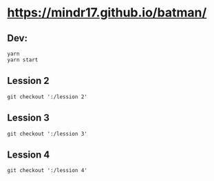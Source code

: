 # https://mindr17.github.io/batman/

## Dev:

```
yarn
yarn start
```

## Lession 2
```
git checkout ':/lession 2'
```
## Lession 3
```
git checkout ':/lession 3'
```
## Lession 4
```
git checkout ':/lession 4'
```